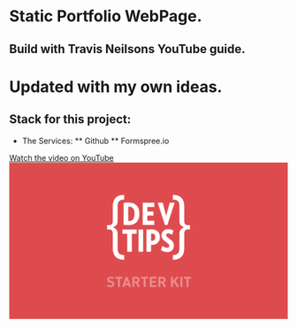 # Static Portfolio WebPage.
## Build with Travis Neilsons YouTube guide.
Updated with my own ideas.
===================
## Stack for this project:
* The Services:
** Github
** Formspree.io


<a href="http://www.youtube.com/watch?feature=player_embedded&v=GTBaQ2DcGUk
" target="_blank">
Watch the video on YouTube
<img src="thumbnail.png" 
alt="Watch the video on youtube" />

</a>
